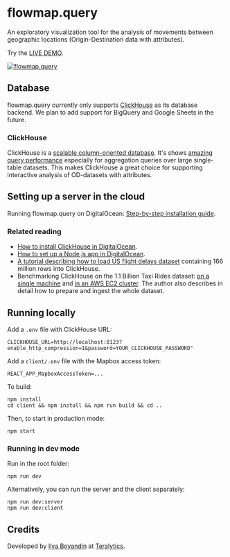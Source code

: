 # flowmap.query

An exploratory visualization tool for the analysis of movements between geographic locations (Origin-Destination data with attributes).

Try the [LIVE DEMO](http://query.flowmap.blue:3001/citibike).

[![flowmap.query](https://user-images.githubusercontent.com/351828/61302543-3f6dfc00-a7e6-11e9-8a5f-3451a9f5c6f1.png)](http://query.flowmap.blue:3001/citibike)




##  Database 
flowmap.query currently only supports [ClickHouse](https://clickhouse.yandex/) as its database backend.
We plan to add support for BigQuery and Google Sheets in the future. 

### ClickHouse
ClickHouse is a [scalable column-oriented database](https://clickhouse.yandex/docs/en/). 
It's shows [amazing query performance](https://tech.marksblogg.com/billion-nyc-taxi-rides-clickhouse-cluster.html) 
especially for aggregation queries over large single-table datasets. 
This makes ClickHouse a great choice for supporting interactive analysis of OD-datasets with attributes. 

## Setting up a server in the cloud
Running flowmap.query on DigitalOcean:
[Step-by-step installation guide](https://github.com/teralytics/flowmap.query/wiki/How-to-set-up-and-run-flowmap.query-on-DigitalOcean).

### Related reading
  - [How to install ClickHouse in DigitalOcean](https://www.digitalocean.com/community/tutorials/how-to-install-and-use-clickhouse-on-ubuntu-18-04).
  - [How to set up a Node.js app in DigitalOcean](https://www.digitalocean.com/community/tutorials/how-to-set-up-a-node-js-application-for-production-on-ubuntu-18-04).
  - [A tutorial describing how to load  US flight delays dataset](https://clickhouse.yandex/tutorial.html) containing 166 million rows into ClickHouse.
  - Benchmarking ClickHouse on the 1.1 Billion Taxi Rides dataset: 
[on a single machine](https://tech.marksblogg.com/billion-nyc-taxi-clickhouse.html) and 
[in an AWS EC2 cluster](https://tech.marksblogg.com/billion-nyc-taxi-rides-clickhouse-cluster.html). 
The author also describes in detail how to prepare and ingest the whole dataset.   

## Running locally
  
Add a `.env` file with ClickHouse URL:
  
    CLICKHOUSE_URL=http://localhost:8123?enable_http_compression=1&password=YOUR_CLICKHOUSE_PASSWORD"
  
Add a `client/.env` file with the Mapbox access token:
  
    REACT_APP_MapboxAccessToken=...
    
To build:

    npm install
    cd client && npm install && npm run build && cd ..
  
Then, to start in production mode:

    npm start      

### Running in dev mode
Run in the root folder:
  
    npm run dev

Alternatively, you can run the server and the client separately:

    npm run dev:server
    npm run dev:client
    
    
    
## Credits

Developed by [Ilya Boyandin](https://ilya.boyandin.me) at [Teralytics](https://www.teralytics.net/).
